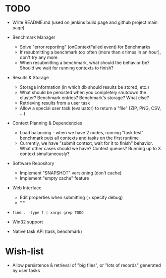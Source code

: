 # TODO

* Write README.md (used on jenkins build page and github project main page)

* Benchmark Manager
    * Solve "error reporting" (onContextFailed event) for Benchmarks
    * If resubmitting a benchmark too often (more than x times in an hour), don't try
      any more
    * When resubmitting a benchmark, what should the behavior be? Should we wait for
      running contexts to finish?
* Results & Storage
    * Storage information (in which db should results be stored, etc.)
	* What should be persisted when you completely shutdown the cluster? Benchmark entries? Benchmark's storage?
	  What else?
	* Retrieving results from a user task
	* Allow a special user task (evaluator) to return a "file" (ZIP, PNG, CSV, ...)
* Context Planning & Dependencies
	* Load balancing - when we have 2 nodes, running "task test" benchmark puts
	  all contexts and tasks on the first runtime
	* Currently, we have "submit context, wait for it to finish" behavior. What other
	  cases should we have? Context queues? Running up to X context simultaneously?
* Software Repository
	* Implement "SNAPSHOT" versioning (don't cache)
	* Implement "empty cache" feature
* Web Interface
	* Edit properties when submitting (+ specify debug)
	* \*.\*
* `find . -type f | xargs grep TODO`


* Win32 support
* Native task API (task, benchmark)


# Wish-list
* Allow persistence & retrieval of "big files", or "lots of records" generated by user tasks
